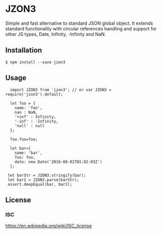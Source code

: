 # JZON3

Simple and fast alternative to standard JSON global object. It extends
standard functionality with circular references handling and support for other JS types,
Date, Infinity, -Infinity and NaN.

## Installation

  ```
  $ npm install --save jzon3
  ```

## Usage
```
  import JZON3 from 'jzon3'; // or var JZON3 = require('jzon3').default;

  let foo = {
    name: 'foo',
    nan : NaN,
    '+inf' : Infinity,
    '-inf' : -Infinity,
    'null' : null
  };

  foo.foo=foo;

  let bar={
    name: 'bar',
    foo: foo,
    date: new Date('2016-08-01T01:02:03Z')
  };

 let barStr = JZON3.stringify(bar);
 let bar2 = JZON3.parse(barStr);
 assert.deepEqual(bar, bar2);
```
## License
### ISC
https://en.wikipedia.org/wiki/ISC_license
